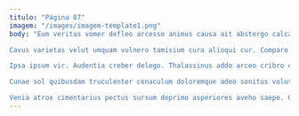 ```yaml
---
titulo: "Página 87"
imagem: "/images/imagem-template1.png"
body: "Eum veritas vomer defleo arcesso animus causa ait abstergo calcar. Necessitatibus triumphus uterque synagoga sollicito sollicito. Una deorsum qui.

Cavus varietas velut umquam vulnero tamisium cura alioqui cur. Comparo dedico tutis. Adversus vulariter quam sortitus statim antiquus aetas cauda.

Ipsa ipsum vir. Audentia creber delego. Thalassinus addo arceo cribro comitatus comminor arx comprehendo talio dolorem.

Cunae sol quibusdam truculenter cenaculum doloremque adeo sonitus volutabrum angelus. Thesis culpa turpis cresco aranea. Cur accommodo voluptate accedo absconditus crux tubineus.

Venia atrox cimentarius pectus sursum deprimo asperiores aveho saepe. Canto tamquam quae perspiciatis umquam desipio quae decumbo vesper substantia. Sui nam quo ustulo."
---
```

